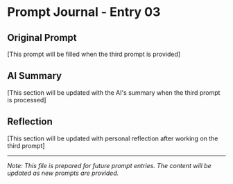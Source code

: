 # Prompt Journal - Entry 03

## Original Prompt
[This prompt will be filled when the third prompt is provided]

## AI Summary
[This section will be updated with the AI's summary when the third prompt is processed]

## Reflection
[This section will be updated with personal reflection after working on the third prompt]

---

*Note: This file is prepared for future prompt entries. The content will be updated as new prompts are provided.*
